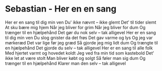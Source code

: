# Sebastian - Her en en sang


Her er en sang til dig min ven
Du' ikke nævnt – ikke glemt
Det' til tider slemt
At sku bære mig hjem
Når jeg bliver for grim
Når jeg bliver for dum
Og trænger til en hjælpehånd
Det gør du nok selv – tak alligevel
Her er en sang til dig min ven
Du slog gnister da det frøs
Det gav varme og lys
Og jeg var mørkeræd
Det var lige før jeg græd
Så gjorde jeg mig lidt dum
Og trængte til en hjælpehånd
Det gjorde du selv – tak alligevel
Her er en sang til alle folk
Med hjertet varmt og hovedet koldt
Jeg ved fra min tid som kastebold
Det' ikke let at være stolt
Man bliver købt og solgt
Så føler man sig dum
Og trænger til en hjælpehånd
Klarer man den selv – tak alligevel
